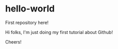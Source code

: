 # hello-world
First repository here!


Hi folks, I'm just doing my first tutorial about Github!


Cheers!




